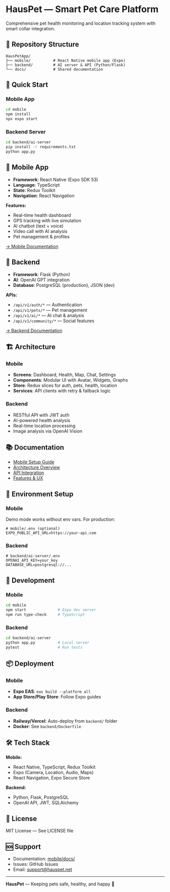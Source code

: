# HausPet — Smart Pet Care Platform

Comprehensive pet health monitoring and location tracking system with smart collar integration.

## 📁 Repository Structure

```
HausPetApp/
├── mobile/          # React Native mobile app (Expo)
├── backend/         # AI server & API (Python/Flask)
└── docs/            # Shared documentation
```

## 🚀 Quick Start

### Mobile App
```bash
cd mobile
npm install
npx expo start
```

### Backend Server
```bash
cd backend/ai-server
pip install -r requirements.txt
python app.py
```

## 📱 Mobile App

- **Framework**: React Native (Expo SDK 53)
- **Language**: TypeScript
- **State**: Redux Toolkit
- **Navigation**: React Navigation

**Features:**
- Real-time health dashboard
- GPS tracking with live simulation
- AI chatbot (text + voice)
- Video call with AI analysis
- Pet management & profiles

[→ Mobile Documentation](./mobile/docs/)

## 🔧 Backend

- **Framework**: Flask (Python)
- **AI**: OpenAI GPT integration
- **Database**: PostgreSQL (production), JSON (dev)

**APIs:**
- `/api/v1/auth/*` — Authentication
- `/api/v1/pets/*` — Pet management
- `/api/v1/ai/*` — AI chat & analysis
- `/api/v1/community/*` — Social features

[→ Backend Documentation](./backend/ai-server/README.md)

## 🏗 Architecture

### Mobile
- **Screens**: Dashboard, Health, Map, Chat, Settings
- **Components**: Modular UI with Avatar, Widgets, Graphs
- **Store**: Redux slices for auth, pets, health, location
- **Services**: API clients with retry & fallback logic

### Backend
- RESTful API with JWT auth
- AI-powered health analysis
- Real-time location processing
- Image analysis via OpenAI Vision

## 📚 Documentation

- [Mobile Setup Guide](./mobile/docs/Setup.md)
- [Architecture Overview](./mobile/docs/Architecture.md)
- [API Integration](./mobile/docs/API.md)
- [Features & UX](./mobile/docs/Features.md)

## 🔐 Environment Setup

### Mobile
Demo mode works without env vars. For production:
```env
# mobile/.env (optional)
EXPO_PUBLIC_API_URL=https://your-api.com
```

### Backend
```env
# backend/ai-server/.env
OPENAI_API_KEY=your_key
DATABASE_URL=postgresql://...
```

## 🧪 Development

### Mobile
```bash
cd mobile
npm start              # Expo dev server
npm run type-check     # TypeScript
```

### Backend
```bash
cd backend/ai-server
python app.py          # Local server
pytest                 # Run tests
```

## 📦 Deployment

### Mobile
- **Expo EAS**: `eas build --platform all`
- **App Store/Play Store**: Follow Expo guides

### Backend
- **Railway/Vercel**: Auto-deploy from `backend/` folder
- **Docker**: See `backend/Dockerfile`

## 🛠 Tech Stack

**Mobile:**
- React Native, TypeScript, Redux Toolkit
- Expo (Camera, Location, Audio, Maps)
- React Navigation, Expo Secure Store

**Backend:**
- Python, Flask, PostgreSQL
- OpenAI API, JWT, SQLAlchemy

## 📄 License

MIT License — See LICENSE file

## 🆘 Support

- Documentation: [mobile/docs/](./mobile/docs/)
- Issues: GitHub Issues
- Email: support@hauspet.net

---

**HausPet** — Keeping pets safe, healthy, and happy 🐾
